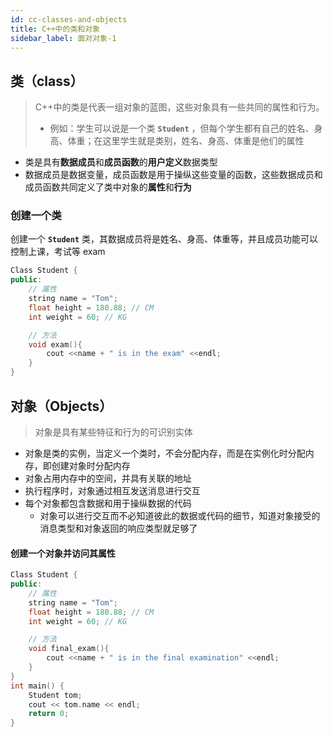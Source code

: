 ```yaml
---
id: cc-classes-and-objects
title: C++中的类和对象
sidebar_label: 面对对象-1
---
```

## 类（class）
> C++中的类是代表一组对象的蓝图，这些对象具有一些共同的属性和行为。
>- 例如：学生可以说是一个类 **`Student`** ，但每个学生都有自己的姓名、身高、体重；在这里学生就是类别，姓名、身高、体重是他们的属性

- 类是具有**数据成员**和**成员函数**的**用户定义**数据类型
- 数据成员是数据变量，成员函数是用于操纵这些变量的函数，这些数据成员和成员函数共同定义了类中对象的**属性**和**行为**

### 创建一个类
创建一个 **`Student`** 类，其数据成员将是姓名、身高、体重等，并且成员功能可以控制上课，考试等 exam
``` cpp
Class Student {
public:
    // 属性
    string name = "Tom";
    float height = 180.88; // CM
    int weight = 60; // KG

    // 方法
    void exam(){
        cout <<name + " is in the exam" <<endl;
    }
}
```

## 对象（Objects）
> 对象是具有某些特征和行为的可识别实体
- 对象是类的实例，当定义一个类时，不会分配内存，而是在实例化时分配内存，即创建对象时分配内存
- 对象占用内存中的空间，并具有关联的地址
- 执行程序时，对象通过相互发送消息进行交互
- 每个对象都包含数据和用于操纵数据的代码
  - 对象可以进行交互而不必知道彼此的数据或代码的细节，知道对象接受的消息类型和对象返回的响应类型就足够了

#### 创建一个对象并访问其属性
``` cpp
Class Student {
public:
    // 属性
    string name = "Tom";
    float height = 180.88; // CM
    int weight = 60; // KG

    // 方法
    void final_exam(){
        cout <<name + " is in the final examination" <<endl;
    }
}
int main() {
    Student tom;
    cout << tom.name << endl;
    return 0;
}
```
